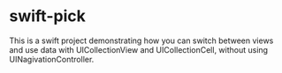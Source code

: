 # swift-pick

This is a swift project demonstrating how you can switch between views 
and use data with UICollectionView and UICollectionCell,
without using UINagivationController.
